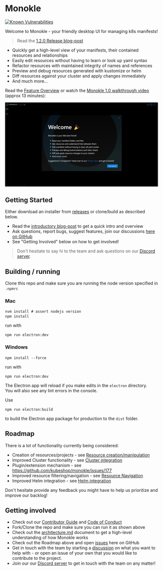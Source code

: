 # Monokle

[![Known Vulnerabilities](https://snyk.io/test/github/kubeshop/monokle/badge.svg)](https://snyk.io/test/github/kubeshop/monokle)

Welcome to Monokle - your friendly desktop UI for managing k8s manifests!

> Read the [1.2.0 Release blog-post](https://medium.com/kubeshop-i/monokle-1-2-0-is-out-2492341f0874)

- Quickly get a high-level view of your manifests, their contained resources and relationships
- Easily edit resources without having to learn or look up yaml syntax
- Refactor resources with maintained integrity of names and references
- Preview and debug resources generated with kustomize or helm
- Diff resources against your cluster and apply changes immediately
- And much more...

Read the [Feature Overview](./docs/features.md) or watch the
[Monokle 1.0 walkthrough video](https://youtu.be/9c80qj9NkQk) (approx 13 minutes):

[![Monokle 1.0 Walkthrough](docs/img/monokle-welcome.png)](https://youtu.be/9c80qj9NkQk)

## Getting Started

Either download an installer from [releases](https://github.com/kubeshop/monokle/releases) or
clone/build as described below.

- Read the [introductory blog-post](https://medium.com/kubeshop-i/hello-monokle-83ecb42f5d96) to get a quick intro and
  overview
- Ask questions, report bugs, suggest features, join our discussions
  [here on GitHub](https://github.com/kubeshop/monokle/discussions)
- See "Getting Involved" below on how to get involved!

> Don't hesitate to say hi to the team and ask questions on our [Discord server](https://discord.gg/uNuhy6GDyn).

## Building / running

Clone this repo and make sure you are running the node version specified in `.npmrc`

### Mac

```
nvm install # assert nodejs version
npm install
```

run with

```
npm run electron:dev
```

### Windows

```
npm install --force
```

run with

```
npm run electron:dev
```

The Electron app will reload if you make edits in the `electron` directory.<br> You will also see any lint errors in the
console.

Use

```
npm run electron:build
```

to build the Electron app package for production to the `dist` folder.

## Roadmap

There is a lot of functionality currently being considered:

- Creation of resources/projects - see [Resource creation/manipulation](https://github.com/kubeshop/monokle/projects/4)
- Improved Cluster functionality - see [Cluster integration](https://github.com/kubeshop/monokle/projects/8)
- Plugin/extension mechanism - see https://github.com/kubeshop/monokle/issues/177
- Improved resource filtering/navigation - see [Resource Navigation](https://github.com/kubeshop/monokle/projects/2)
- Improved Helm integration - see [Helm integration](https://github.com/kubeshop/monokle/projects/12)

Don't hesitate provide any feedback you might have to help us prioritize and improve our backlog!

## Getting involved

- Check out our [Contributor Guide](https://github.com/kubeshop/.github/blob/main/CONTRIBUTING.md) and
  [Code of Conduct](https://github.com/kubeshop/.github/blob/main/CODE_OF_CONDUCT.md)
- Fork/Clone the repo and make sure you can run it as shown above
- Check out the [architecture.md](docs/architecture.md) document to get a high-level understanding of how Monokle works
- Check out the Roadmap above and open [issues](https://github.com/kubeshop/monokle/issues) here on GitHub
- Get in touch with the team by starting a [discussion]() on what you want to help with - or open an issue of your own
  that you would like to contribute to the project.
- Join our our [Discord server](https://discord.gg/uNuhy6GDyn) to get in touch with the team on any matter!

